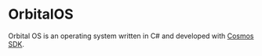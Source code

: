 # OrbitalOS
Orbital OS is an operating system written in C# and developed with [Cosmos SDK](https://github.com/CosmosOS/Cosmos). 
